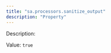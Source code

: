 ```yaml
---
title: "sa.processors.sanitize_output"
description: "Property"
---
```


Description: 

Value: `true`